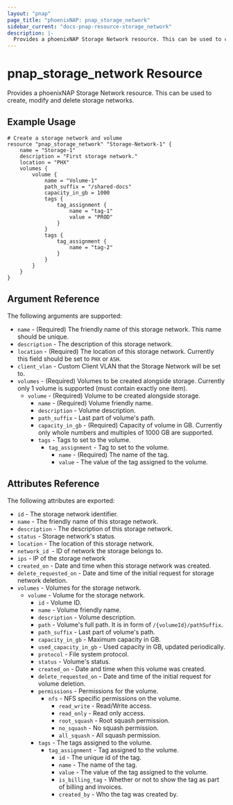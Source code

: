 ```yaml
---
layout: "pnap"
page_title: "phoenixNAP: pnap_storage_network"
sidebar_current: "docs-pnap-resource-storage_network"
description: |-
  Provides a phoenixNAP Storage Network resource. This can be used to create, modify and delete storage networks.
---
```


# pnap_storage_network Resource

Provides a phoenixNAP Storage Network resource. This can be used to create, modify and delete storage networks.



## Example Usage

```hcl
# Create a storage network and volume
resource "pnap_storage_network" "Storage-Network-1" {
    name = "Storage-1"
    description = "First storage network."
    location = "PHX"
    volumes {
        volume {
            name = "Volume-1"
            path_suffix = "/shared-docs"
            capacity_in_gb = 1000
            tags {
                tag_assignment {
                    name = "tag-1"
                    value = "PROD"
                }
            }
            tags {
                tag_assignment {
                    name = "tag-2"
                }
            }
        }
    }
}
```

## Argument Reference

The following arguments are supported:

* `name` - (Required) The friendly name of this storage network. This name should be unique.
* `description` - The description of this storage network.
* `location` - (Required) The location of this storage network. Currently this field should be set to `PHX` or `ASH`.
* `client_vlan` - Custom Client VLAN that the Storage Network will be set to.
* `volumes` - (Required) Volumes to be created alongside storage. Currently only 1 volume is supported (must contain exactly one item).
    * `volume` - (Required) Volume to be created alongside storage.
        * `name` - (Required) Volume friendly name.
        * `description` - Volume description.
        * `path_suffix` - Last part of volume's path.
        * `capacity_in_gb` - (Required) Capacity of volume in GB. Currently only whole numbers and multiples of 1000 GB are supported.
        * `tags` - Tags to set to the volume.
            * `tag_assignment` - Tag to set to the volume.
                * `name` - (Required) The name of the tag.
                * `value` - The value of the tag assigned to the volume.

## Attributes Reference

The following attributes are exported:

* `id` - The storage network identifier.
* `name` - The friendly name of this storage network.
* `description` - The description of this storage network.
* `status` - Storage network's status.
* `location` - The location of this storage network.
* `network_id `- ID of network the storage belongs to.
* `ips` - IP of the storage network
* `created_on` - Date and time when this storage network was created.
* `delete_requested_on` - Date and time of the initial request for storage network deletion.
* `volumes` - Volumes for the storage network.
    * `volume` - Volume for the storage network.
        * `id` - Volume ID.
        * `name` - Volume friendly name.
        * `description` - Volume description.
        * `path` - Volume's full path. It is in form of `/{volumeId}/pathSuffix`.
        * `path_suffix` - Last part of volume's path.
        * `capacity_in_gb` - Maximum capacity in GB.
        * `used_capacity_in_gb` - Used capacity in GB, updated periodically.
        * `protocol` - File system protocol.
        * `status` - Volume's status.
        * `created_on` - Date and time when this volume was created.
        * `delete_requested_on` - Date and time of the initial request for volume deletion.
        * `permissions` - Permissions for the volume.
            * `nfs` - NFS specific permissions on the volume.
                * `read_write` - Read/Write access.
                * `read_only` - Read only access.
                * `root_squash` - Root squash permission.
                * `no_squash` - No squash permission.
                * `all_squash` - All squash permission.
        * `tags` - The tags assigned to the volume.
            * `tag_assignment` - Tag assigned to the volume.
                * `id` - The unique id of the tag.
                * `name` - The name of the tag.
                * `value` - The value of the tag assigned to the volume.
                * `is_billing_tag` - Whether or not to show the tag as part of billing and invoices.
                * `created_by` - Who the tag was created by.
